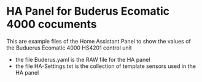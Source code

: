 # HA Panel for Buderus Ecomatic 4000 cocuments

This are example files of the Home Assistant Panel to show the values of the Buduerus Ecomatic 4000 HS4201 control unit

- the file Buderus.yaml is the RAW file for the HA panel
- the file HA-Settings.txt is the collection of template sensors used in the HA panel

